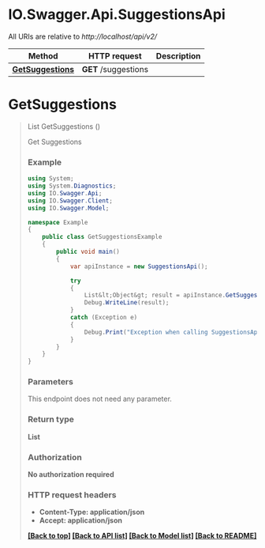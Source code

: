 # IO.Swagger.Api.SuggestionsApi

All URIs are relative to *http://localhost/api/v2/*

Method | HTTP request | Description
------------- | ------------- | -------------
[**GetSuggestions**](SuggestionsApi.md#getsuggestions) | **GET** /suggestions | 


<a name="getsuggestions"></a>
# **GetSuggestions**
> List<Object> GetSuggestions ()



Get Suggestions

### Example
```csharp
using System;
using System.Diagnostics;
using IO.Swagger.Api;
using IO.Swagger.Client;
using IO.Swagger.Model;

namespace Example
{
    public class GetSuggestionsExample
    {
        public void main()
        {
            var apiInstance = new SuggestionsApi();

            try
            {
                List&lt;Object&gt; result = apiInstance.GetSuggestions();
                Debug.WriteLine(result);
            }
            catch (Exception e)
            {
                Debug.Print("Exception when calling SuggestionsApi.GetSuggestions: " + e.Message );
            }
        }
    }
}
```

### Parameters
This endpoint does not need any parameter.

### Return type

**List<Object>**

### Authorization

No authorization required

### HTTP request headers

 - **Content-Type**: application/json
 - **Accept**: application/json

[[Back to top]](#) [[Back to API list]](../README.md#documentation-for-api-endpoints) [[Back to Model list]](../README.md#documentation-for-models) [[Back to README]](../README.md)

